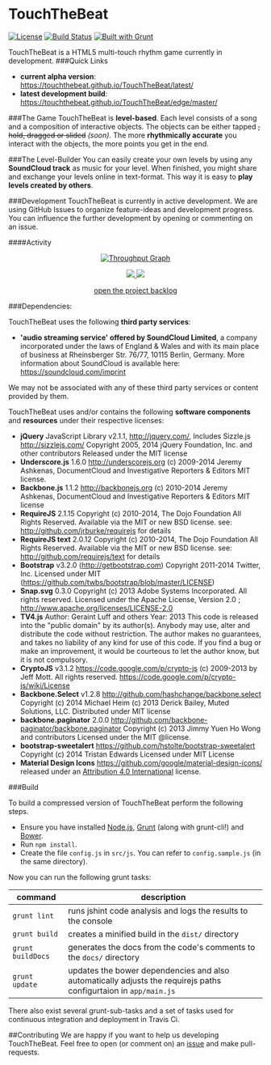 TouchTheBeat
============
[![License](https://img.shields.io/badge/License-GPLv3-lightgrey.svg?style=flat)]() [![Build Status](https://travis-ci.org/TouchTheBeat/TouchTheBeat.svg?branch=master)](https://travis-ci.org/TouchTheBeat/TouchTheBeat) [![Built with Grunt](https://cdn.gruntjs.com/builtwith.png)](http://gruntjs.com/) 

TouchTheBeat is a HTML5 multi-touch rhythm game currently in development. 
###Quick Links
- **current alpha version**: https://touchthebeat.github.io/TouchTheBeat/latest/
- **latest development build**: https://touchthebeat.github.io/TouchTheBeat/edge/master/

###The Game
TouchTheBeat is **level-based**. Each level consists of a song and a composition of interactive objects. The objects can be either tapped ~~, hold, dragged or slided~~ _(soon)_. The more **rhythmically accurate** you interact with the objects, the more points you get in the end.

###The Level-Builder
You can easily create your own levels by using any **SoundCloud track** as music for your level. When finished, you might share and exchange your levels online in text-format. This way it is easy to **play levels created by others**.

###Development
TouchTheBeat is currently in active development. We are using GitHub Issues to organize feature-ideas and development progress. You can influence the further development by opening or commenting on an issue. 

####Activity

<p align="center">
  <a href="https://waffle.io/touchthebeat/touchthebeat" target="_blank">
    <img src="https://graphs.waffle.io/TouchTheBeat/TouchTheBeat/throughput.svg" alt="Throughput Graph">
  </a>
</p>

<p align="center">
  <a href="https://waffle.io/touchthebeat/touchthebeat" target="_blank">
    <img src="https://badge.waffle.io/touchthebeat/touchthebeat.svg?label=planned&title=Planned">
  </a>
  <a href="https://waffle.io/touchthebeat/touchthebeat" target="_blank">
    <img src="https://badge.waffle.io/touchthebeat/touchthebeat.svg?label=in%20progress&title=In%20Progress">
  </a>
</p>
<p align="center">
  <a href="https://waffle.io/touchthebeat/touchthebeat" target="_blank">
    open the project backlog
  </a>
</p>


###Dependencies:

TouchTheBeat uses the following **third party services**:
- **'audio streaming service' offered by SoundCloud Limited**, a company incorporated under the laws of England & Wales and with its main place of business at Rheinsberger Str. 76/77, 10115 Berlin, Germany. More information about SoundCloud is available here: https://soundcloud.com/imprint 

We may not be associated with any of these third party services or content provided by them.

TouchTheBeat uses and/or contains the following **software components** and **resources** under their respective licenses:

- **jQuery** JavaScript Library v2.1.1, http://jquery.com/, Includes Sizzle.js http://sizzlejs.com/ Copyright 2005, 2014 jQuery Foundation, Inc. and other contributors Released under the MIT license
- **Underscore.js** 1.6.0 http://underscorejs.org (c) 2009-2014 Jeremy Ashkenas, DocumentCloud and Investigative Reporters & Editors MIT license.
- **Backbone.js** 1.1.2 http://backbonejs.org (c) 2010-2014 Jeremy Ashkenas, DocumentCloud and Investigative Reporters & Editors MIT license
- **RequireJS** 2.1.15 Copyright (c) 2010-2014, The Dojo Foundation All Rights Reserved. Available via the MIT or new BSD license. see: http://github.com/jrburke/requirejs for details
- **RequireJS text** 2.0.12 Copyright (c) 2010-2014, The Dojo Foundation All Rights Reserved. Available via the MIT or new BSD license. see: http://github.com/requirejs/text for details
- **Bootstrap** v3.2.0 (http://getbootstrap.com) Copyright 2011-2014 Twitter, Inc. Licensed under MIT (https://github.com/twbs/bootstrap/blob/master/LICENSE)
- **Snap.svg** 0.3.0 Copyright (c) 2013 Adobe Systems Incorporated. All rights reserved. Licensed under the Apache License, Version 2.0 ; http://www.apache.org/licenses/LICENSE-2.0
- **TV4.js** Author: Geraint Luff and others Year: 2013 This code is released into the "public domain" by its author(s).  Anybody may use, alter and distribute the code without restriction.  The author makes no guarantees, and takes no liability of any kind for use of this code. If you find a bug or make an improvement, it would be courteous to let the author know, but it is not compulsory.
- **CryptoJS** v3.1.2 https://code.google.com/p/crypto-js (c) 2009-2013 by Jeff Mott. All rights reserved. https://code.google.com/p/crypto-js/wiki/License
- **Backbone.Select** v1.2.8 http://github.com/hashchange/backbone.select Copyright (c) 2014 Michael Heim (c) 2013 Derick Bailey, Muted Solutions, LLC. Distributed under MIT license
- **backbone.paginator** 2.0.0 http://github.com/backbone-paginator/backbone.paginator Copyright (c) 2013 Jimmy Yuen Ho Wong and contributors Licensed under the MIT @license.
- **bootstrap-sweetalert** https://github.com/hstolte/bootstrap-sweetalert Copyright (c) 2014 Tristan Edwards Licensed under MIT License
- **Material Design Icons** https://github.com/google/material-design-icons/ released under an [Attribution 4.0 International](http://creativecommons.org/licenses/by/4.0/) license.

###Build

To build a compressed version of TouchTheBeat perform the following steps.

- Ensure you have installed [Node.js](https://nodejs.org/), [Grunt](http://gruntjs.com/) (along with grunt-cli!) and [Bower](http://bower.io/).
- Run `` npm install ``.
- Create the file ``config.js`` in ``src/js``. You can refer to ``config.sample.js`` (in the same directory).

Now you can run the following grunt tasks:

| command | description |
|---------|-------------|
|``grunt lint``|runs jshint code analysis and logs the results to the console|
|``grunt build``|creates a minified build in the ``dist/`` directory|
|``grunt buildDocs``|generates the docs from the code's comments to the ``docs/`` directory|
|``grunt update``|updates the bower dependencies and also automatically adjusts the requirejs paths configurtaion in ``app/main.js``|

There also exist several grunt-sub-tasks and a set of tasks used for continuous integration and deployment in Travis Ci.

##Contributing
We are happy if you want to help us developing TouchTheBeat. Feel free to open (or comment on) an [issue](https://github.com/TouchTheBeat/TouchTheBeat/issues) and make pull-requests.

